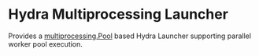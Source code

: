 # Hydra Multiprocessing Launcher
Provides a [multiprocessing.Pool](https://docs.python.org/3/library/multiprocessing.html#multiprocessing.pool.Pool) based Hydra Launcher supporting parallel worker pool execution.

